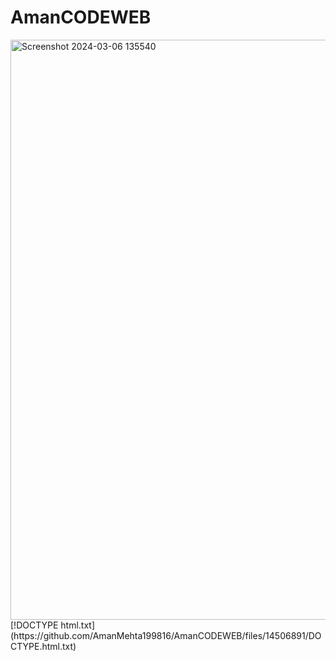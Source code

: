 # AmanCODEWEB
<img width="928" alt="Screenshot 2024-03-06 135540" src="https://github.com/AmanMehta199816/AmanCODEWEB/assets/96304523/16af273e-aab7-423a-aa2c-b3aba6c3135f">
[!DOCTYPE html.txt](https://github.com/AmanMehta199816/AmanCODEWEB/files/14506891/DOCTYPE.html.txt)
